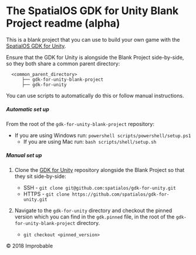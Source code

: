 # The SpatialOS GDK for Unity Blank Project readme (alpha)

This is a blank project that you can use to build your own game with the [SpatialOS GDK for Unity](https://github.com/spatialos/gdk-for-unity).

Ensure that the GDK for Unity is alongside the Blank Project side-by-side, so they both share a common parent directory:

```
  <common_parent_directory>
      ├── gdk-for-unity-blank-project
      ├── gdk-for-unity
```

You can use scripts to automatically do this or follow manual instructions.

##### Automatic set up
From the root of the `gdk-for-unity-blank-project` repository:

* If you are using Windows run: `powershell scripts/powershell/setup.ps1`
    * If you are using Mac run: `bash scripts/shell/setup.sh`

##### Manual set up
1. Clone the [GDK for Unity](https://github.com/spatialos/gdk-for-unity) repository alongside the Blank Project so that they sit side-by-side:
   * SSH - `git clone git@github.com:spatialos/gdk-for-unity.git`
   * HTTPS - `git clone https://github.com/spatialos/gdk-for-unity.git`
2. Navigate to the `gdk-for-unity` directory and checkout the pinned version which you can find in the `gdk.pinned` file, in the root of the `gdk-for-unity-blank-project` directory.

   * `git checkout <pinned_version>`

&copy; 2018 Improbable

